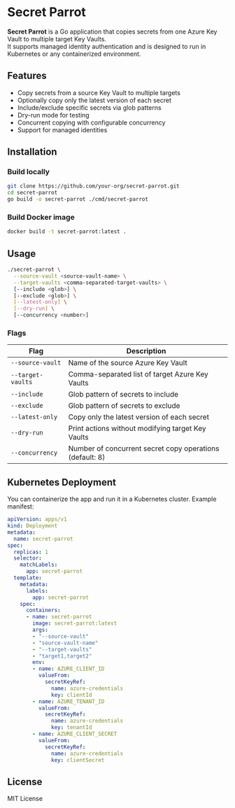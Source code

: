 # Secret Parrot

**Secret Parrot** is a Go application that copies secrets from one Azure Key Vault to multiple target Key Vaults.  
It supports managed identity authentication and is designed to run in Kubernetes or any containerized environment.

## Features

- Copy secrets from a source Key Vault to multiple targets
- Optionally copy only the latest version of each secret
- Include/exclude specific secrets via glob patterns
- Dry-run mode for testing
- Concurrent copying with configurable concurrency
- Support for managed identities

## Installation

### Build locally

```bash
git clone https://github.com/your-org/secret-parrot.git
cd secret-parrot
go build -o secret-parrot ./cmd/secret-parrot
```

### Build Docker image

```bash
docker build -t secret-parrot:latest .
```

## Usage

```bash
./secret-parrot \
  --source-vault <source-vault-name> \
  --target-vaults <comma-separated-target-vaults> \
  [--include <glob>] \
  [--exclude <glob>] \
  [--latest-only] \
  [--dry-run] \
  [--concurrency <number>]
```

### Flags

| Flag | Description |
|------|-------------|
| `--source-vault` | Name of the source Azure Key Vault |
| `--target-vaults` | Comma-separated list of target Azure Key Vaults |
| `--include` | Glob pattern of secrets to include |
| `--exclude` | Glob pattern of secrets to exclude |
| `--latest-only` | Copy only the latest version of each secret |
| `--dry-run` | Print actions without modifying target Key Vaults |
| `--concurrency` | Number of concurrent secret copy operations (default: 8) |

## Kubernetes Deployment

You can containerize the app and run it in a Kubernetes cluster. Example manifest:

```yaml
apiVersion: apps/v1
kind: Deployment
metadata:
  name: secret-parrot
spec:
  replicas: 1
  selector:
    matchLabels:
      app: secret-parrot
  template:
    metadata:
      labels:
        app: secret-parrot
    spec:
      containers:
      - name: secret-parrot
        image: secret-parrot:latest
        args:
        - "--source-vault"
        - "source-vault-name"
        - "--target-vaults"
        - "target1,target2"
        env:
        - name: AZURE_CLIENT_ID
          valueFrom:
            secretKeyRef:
              name: azure-credentials
              key: clientId
        - name: AZURE_TENANT_ID
          valueFrom:
            secretKeyRef:
              name: azure-credentials
              key: tenantId
        - name: AZURE_CLIENT_SECRET
          valueFrom:
            secretKeyRef:
              name: azure-credentials
              key: clientSecret
```

## License

MIT License